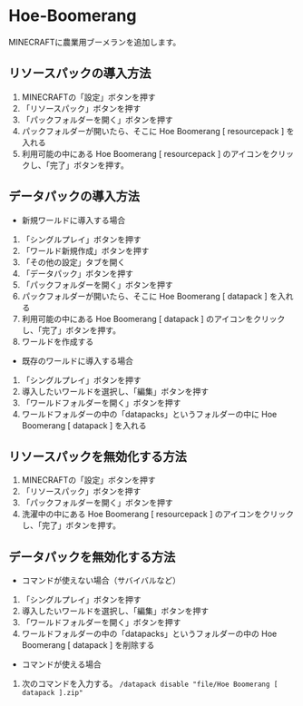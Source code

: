 # Hoe-Boomerang
MINECRAFTに農業用ブーメランを追加します。

## リソースパックの導入方法

1. MINECRAFTの「設定」ボタンを押す
2. 「リソースパック」ボタンを押す
3. 「パックフォルダーを開く」ボタンを押す
4. パックフォルダーが開いたら、そこに Hoe Boomerang [ resourcepack ] を入れる
5. 利用可能の中にある Hoe Boomerang [ resourcepack ] のアイコンをクリックし、「完了」ボタンを押す。

## データパックの導入方法

- 新規ワールドに導入する場合
1. 「シングルプレイ」ボタンを押す
2. 「ワールド新規作成」ボタンを押す
3. 「その他の設定」タブを開く
4. 「データパック」ボタンを押す
5. 「パックフォルダーを開く」ボタンを押す
6. パックフォルダーが開いたら、そこに Hoe Boomerang [ datapack ] を入れる
7. 利用可能の中にある Hoe Boomerang [ datapack ] のアイコンをクリックし、「完了」ボタンを押す。
8. ワールドを作成する

- 既存のワールドに導入する場合
1. 「シングルプレイ」ボタンを押す
2. 導入したいワールドを選択し、「編集」ボタンを押す
3. 「ワールドフォルダーを開く」ボタンを押す
4. ワールドフォルダーの中の「datapacks」というフォルダーの中に Hoe Boomerang [ datapack ] を入れる

## リソースパックを無効化する方法

1. MINECRAFTの「設定」ボタンを押す
2. 「リソースパック」ボタンを押す
3. 「パックフォルダーを開く」ボタンを押す
4. 洗濯中の中にある Hoe Boomerang [ resourcepack ] のアイコンをクリックし、「完了」ボタンを押す。

## データパックを無効化する方法

- コマンドが使えない場合（サバイバルなど）
1. 「シングルプレイ」ボタンを押す
2. 導入したいワールドを選択し、「編集」ボタンを押す
3. 「ワールドフォルダーを開く」ボタンを押す
4. ワールドフォルダーの中の「datapacks」というフォルダーの中の Hoe Boomerang [ datapack ] を削除する

- コマンドが使える場合
1. 次のコマンドを入力する。
`/datapack disable "file/Hoe Boomerang [ datapack ].zip"`
